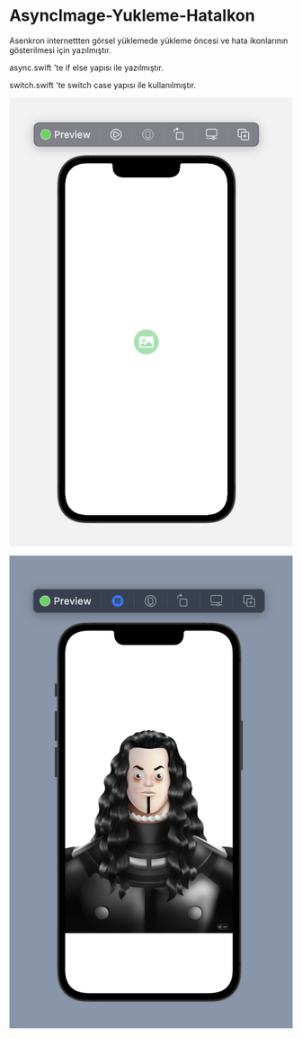 # AsyncImage-Yukleme-HataIkon


Asenkron internettten görsel yüklemede yükleme öncesi ve hata ikonlarının gösterilmesi için yazılmıştır.

async.swift 'te if else yapısı ile yazılmıştır.

switch.swift 'te switch case yapısı ile kullanılmıştır.


![](screenshot/screenshot1.png)

![](screenshot/screenshot2.png)

